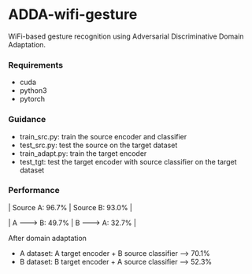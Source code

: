 # ADDA-wifi-gesture
WiFi-based gesture recognition using Adversarial Discriminative Domain Adaptation.

### Requirements
- cuda
- python3
- pytorch

### Guidance
- train_src.py: train the source encoder and classifier
- test_src.py: test the source on the target dataset
- train_adapt.py: train the target encoder
- test_tgt: test the target encoder with source classifier on the target dataset

### Performance
| Source A: 96.7% | Source B: 93.0% |

| A ---> B: 49.7% | B ---> A: 32.7% |

After domain adaptation

* A dataset: A target encoder + B source classifier --> 70.1%
* B dataset: B target encoder + A source classifier --> 52.3%

